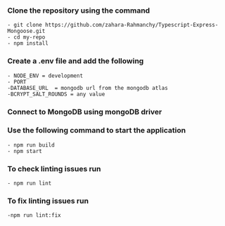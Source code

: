 ### Clone the repository using the command

    - git clone https://github.com/zahara-Rahmanchy/Typescript-Express-Mongoose.git
    - cd my-repo
    - npm install

### Create a .env file and add the following

    - NODE_ENV = development
    - PORT
    -DATABASE_URL  = mongodb url from the mongodb atlas
    -BCRYPT_SALT_ROUNDS = any value

### Connect to MongoDB using mongoDB driver

### Use the following command to start the application

    - npm run build
    - npm start

### To check linting issues run

    - npm run lint

### To fix linting issues run

    -npm run lint:fix
